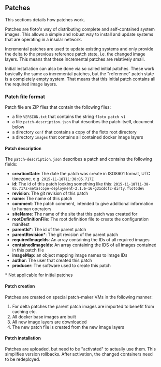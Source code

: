 ## Patches

This sections details how patches work.

Patches are floto's way of distributing complete and self-contained system images.
This allows a simple and robust way to install and update systems that are operating in a insular network.

Incremental patches are used to update existing systems and only provide the delta to the previous reference patch state, i.e. the changed image layers.
This means that these incremental patches are relatively small.

Initial installation can also be done via so called initial patches.
These work basically the same as incremental patches, but the "reference" patch state is a completely empty system.
That means that this initial patch contains all the required image layers.

### Patch file format

Patch file are ZIP files that contain the following files:

 * a file `VERSION.txt` that contains the string `floto patch v1`
 * a file `patch-description.json` that describes the patch itself, document below
 * a directory `conf` that contains a copy of the floto root directory
 * a directory `images` that contains all contained docker image layers

#### Patch description

The `patch-description.json` describes a patch and contains the following fields:

* **creationDate**: The date the patch was create in ISO8601 format, UTC timezone, e.g. `2015-11-18T11:38:05.717Z`
* **id**: The id of this patch looking something like this: `2015-11-18T11-38-05.717Z-metascope-deployment-2.1.6-16-g31cdcfc-dirty.flotodev`
* **revision**: The git revision of this patch
* **name**: The name of this patch
* **comment**: The patch comment, intended to give additional information to human operators
* **siteName**: The name of the site that this patch was created for
* **rootDefinitionFile**: The root definition file to create the configuration manifest
* **parentId***: The id of the parent patch
* **parentRevision***: The git revision of the parent patch
* **requiredImageIds**: An array containing the IDs of all required images
* **containedImageIds**: An array containing the IDS of all images contained in this patch file
* **imageMap**: an object mapping image names to image IDs
* **author**: The user that created this patch
* **producer**: The software used to create this patch

\* Not applicable for initial patches

#### Patch creation

Patches are created on special patch-maker VMs in the following manner:

 1. For delta patches the parent patch images are imported to benefit from caching etc.
 1. All docker base images are built
 1. All new image layers are downloaded
 1. The new patch file is created from the new image layers

#### Patch installation

Patches are uploaded, but need to be "activated" to actually use them. This simplifies version rollbacks. After activation, the changed containers need to be redeployed.
